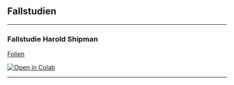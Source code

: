 ## Fallstudien

---

### Fallstudie Harold Shipman

[Folien](https://docs.google.com/presentation/d/1gOlKrLmjg5r-f4MoXgI9Qlj9WrPXkm_9SMCUOzQf-vA/edit?usp=sharing)

[![Open in Colab](https://colab.research.google.com/assets/colab-badge.svg)](https://colab.research.google.com/github/kirenz/statistik-fallstudien/blob/main/00-1-shipman-opfer-code.ipynb)

---
